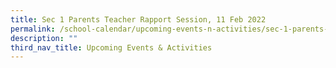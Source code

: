 ```yaml
---
title: Sec 1 Parents Teacher Rapport Session, 11 Feb 2022
permalink: /school-calendar/upcoming-events-n-activities/sec-1-parents-teacher-rapport-session-11-feb-2022/
description: ""
third_nav_title: Upcoming Events & Activities
---
```

